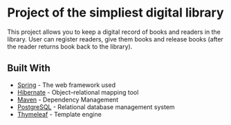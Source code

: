 # Project of the simpliest digital library

This project allows you to keep a digital record of books and readers in the library. User can register readers, give them
books and release books (after the reader returns
book back to the library).

## Built With

* [Spring](https://spring.io) - The web framework used
* [Hibernate](https://hibernate.org) - Object–relational mapping tool
* [Maven](https://maven.apache.org/) - Dependency Management
* [PostgreSQL](https://www.postgresql.org) - Relational database management system
* [Thymeleaf](https://www.thymeleaf.org) - Template engine

